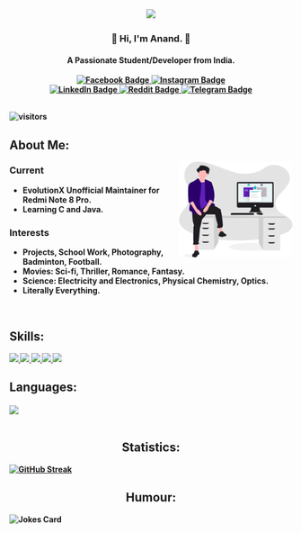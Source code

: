 <b>
<div id="header" align="center">
<img src="https://media.giphy.com/media/M9gbBd9nbDrOTu1Mqx/giphy.gif" width="100"/>
<h3>🤖 Hi, I'm Anand. 🤖</h3>
<h4>A Passionate Student/Developer from India.</h4> 
</div>

<div align="center" id="social">
  <a href="https://facebook.com/Anand.Bhat07">
    <img src="https://img.shields.io/badge/Facebook-blue?style=flat&logo=facebook&logoColor=white" alt="Facebook Badge"/>
  </a>
  <a href="https://instagram.com/uraa_c4">
    <img src="https://img.shields.io/badge/Instagram-critical?style=flat&logo=instagram&logoColor=white" alt="Instagram Badge"/>
  </a>
</div>

<div align="center" id="social">
  <a href="https://linkedin.com/in/sourish-bhat-366b0a223">
    <img src="https://img.shields.io/badge/LinkedIn-blue?style=flat&logo=linkedin&logoColor=white" alt="LinkedIn Badge"/>
  </a>
    <a href="https://reddit.com/u/Creator_Gamer">
    <img src="https://img.shields.io/badge/Reddit-critical?style=flat&logo=reddit&logoColor=white" alt="Reddit Badge"/>
  </a>
  <a href="https://t.me/c4ezpz">
    <img src="https://img.shields.io/badge/Telegram-blue?style=flat&logo=telegram&logoColor=white" alt="Telegram Badge"/>
  </a>
</div>
<br>
  
![visitors](https://komarev.com/ghpvc/?username=c4ez&style=flat-square)

<h2> About Me:</h2>

<img width="40%" align="right" alt="Github" src="https://raw.githubusercontent.com/bishwofic/bishwofic/main/resources/bish.svg" />
  
  <h3> Current </h3>
  
  - EvolutionX Unofficial Maintainer for Redmi Note 8 Pro.
  - Learning C and Java.

  <h3> Interests </h3>
  
  - Projects, School Work, Photography, Badminton, Football.
  - Movies: Sci-fi, Thriller, Romance, Fantasy.
  - Science: Electricity and Electronics, Physical Chemistry, Optics.
  - Literally Everything. 
<br>
<h2> Skills:</h2>
<a href= https://github.com/ > <img width ='30px' src ='https://raw.githubusercontent.com/rahulbanerjee26/githubAboutMeGenerator/main/icons/android.svg'> </a>
<a href= https://github.com/ > <img width ='30px' src ='https://raw.githubusercontent.com/rahulbanerjee26/githubAboutMeGenerator/main/icons/java.svg'> </a>
<a href= https://github.com/ > <img width ='30px' src ='https://raw.githubusercontent.com/rahulbanerjee26/githubAboutMeGenerator/main/icons/html.svg'> </a>
<a href= https://github.com/ > <img width ='30px' src ='https://raw.githubusercontent.com/rahulbanerjee26/githubAboutMeGenerator/main/icons/css.svg'> </a>
<a href= https://github.com/ > <img width ='30px' src ='https://raw.githubusercontent.com/rahulbanerjee26/githubAboutMeGenerator/main/icons/git.svg'> </a>
<br>
  
<h2> Languages: </h2>
<a href="https://github.com/anuraghazra/github-readme-stats">
<img align="center" src="https://github-readme-stats.vercel.app/api/top-langs/?username=c4ez&theme=dark&layout=compact&border_radius=10"/></a>
<br>
<br>
<h2 align = "center"> Statistics: </h2>

[![GitHub Streak](https://github-readme-streak-stats.herokuapp.com?user=c4ez&theme=gotham&border_radius=4)](https://git.io/streak-stats)
<br>

<h2 align = "center"> Humour: </h2>

![Jokes Card](https://readme-jokes.vercel.app/api?theme=graywhite&hideBorder)
<br>
